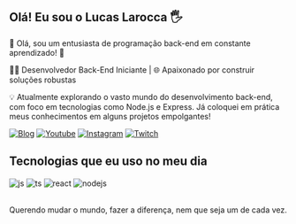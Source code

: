 ## Olá! Eu sou o Lucas Larocca 🖐️

👋 Olá, sou um entusiasta de programação back-end em constante aprendizado! 🚀

👨‍💻 Desenvolvedor Back-End Iniciante | 🌐 Apaixonado por construir soluções robustas

💡 Atualmente explorando o vasto mundo do desenvolvimento back-end, com foco em tecnologias como Node.js e Express. Já coloquei em prática meus conhecimentos em alguns projetos empolgantes!

[![Blog](https://img.shields.io/website?label=Blackout.com&style=for-the-badge&url=https://sujeitoprogramador.com/)](https://blackout.com)
[![Youtube](https://img.shields.io/badge/YouTube-FF0000?style=for-the-badge&logo=youtube&logoColor=white)](https://www.youtube.com/@killsis)
[![Instagram](https://img.shields.io/badge/Instagram-E4405F?style=for-the-badge&logo=instagram&logoColor=white)](https://instagram.com/killsis.dev)
[![Twitch](https://img.shields.io/badge/Twitch-9146FF?style=for-the-badge&logo=twitch&logoColor=white)](https://twitch.tv/killsisbr)

## Tecnologias que eu uso no meu dia

<div style="display: inline_block">
  <img align="center" alt="js" src="https://img.shields.io/badge/JavaScript-F7DF1E?style=for-the-badge&logo=javascript&logoColor=black" />
  <img align="center" alt="ts" src="https://img.shields.io/badge/TypeScript-007ACC?style=for-the-badge&logo=typescript&logoColor=white" />
  <img align="center" alt="react" src="https://img.shields.io/badge/React-20232A?style=for-the-badge&logo=react&logoColor=61DAFB" />
  <img align="center" alt="nodejs" src="https://img.shields.io/badge/Node.js-43853D?style=for-the-badge&logo=node.js&logoColor=white" />
</div><br/>

Querendo mudar o mundo, fazer a diferença, nem que seja um de cada vez.


